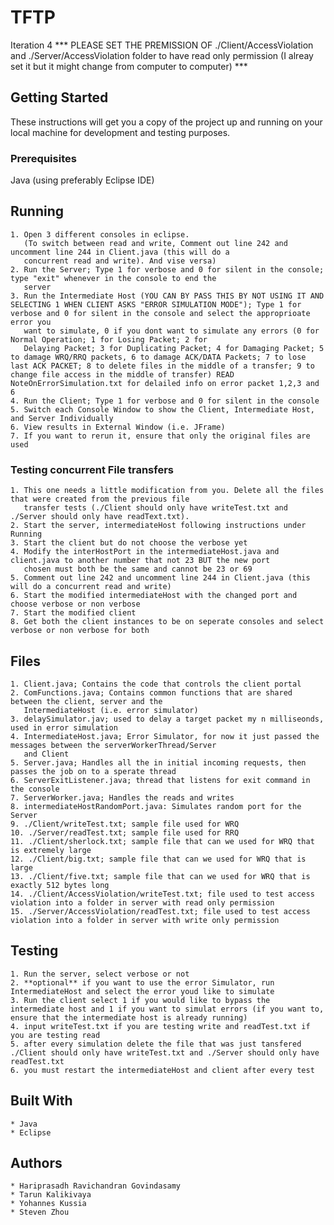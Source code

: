 # TFTP

Iteration 4
*** PLEASE SET THE PREMISSION OF ./Client/AccessViolation and ./Server/AccessViolation folder to have read only permission (I alreay set it but it might change from computer to computer) ***


## Getting Started
These instructions will get you a copy of the project up and running on your local machine for development and testing purposes.

### Prerequisites
Java (using preferably Eclipse IDE)

## Running
	1. Open 3 different consoles in eclipse.
	   (To switch between read and write, Comment out line 242 and uncomment line 244 in Client.java (this will do a
	   concurrent read and write). And vise versa)
	2. Run the Server; Type 1 for verbose and 0 for silent in the console; type "exit" whenever in the console to end the
	   server
	3. Run the Intermediate Host (YOU CAN BY PASS THIS BY NOT USING IT AND SELECTING 1 WHEN CLIENT ASKS "ERROR SIMULATION MODE"); Type 1 for verbose and 0 for silent in the console and select the approprioate error you
	   want to simulate, 0 if you dont want to simulate any errors (0 for Normal Operation; 1 for Losing Packet; 2 for
	   Delaying Packet; 3 for Duplicating Packet; 4 for Damaging Packet; 5 to damage WRQ/RRQ packets, 6 to damage ACK/DATA Packets; 7 to lose last ACK PACKET; 8 to delete files in the middle of a transfer; 9 to change file access in the middle of transfer) READ NoteOnErrorSimulation.txt for delailed info on error packet 1,2,3 and 6
	4. Run the Client; Type 1 for verbose and 0 for silent in the console
	5. Switch each Console Window to show the Client, Intermediate Host, and Server Individually
	6. View results in External Window (i.e. JFrame)
	7. If you want to rerun it, ensure that only the original files are used

### Testing concurrent File transfers
	1. This one needs a little modification from you. Delete all the files that were created from the previous file
	   transfer tests (./Client should only have writeTest.txt and ./Server should only have readText.txt).
	2. Start the server, intermediateHost following instructions under Running
	3. Start the client but do not choose the verbose yet
	4. Modify the interHostPort in the intermediateHost.java and client.java to another number that not 23 BUT the new port
	   chosen must both be the same and cannot be 23 or 69
	5. Comment out line 242 and uncomment line 244 in Client.java (this will do a concurrent read and write)
	6. Start the modified intermediateHost with the changed port and choose verbose or non verbose
	7. Start the modified client
	8. Get both the client instances to be on seperate consoles and select verbose or non verbose for both

## Files
	1. Client.java; Contains the code that controls the client portal 
	2. ComFunctions.java; Contains common functions that are shared between the client, server and the
	   IntermediateHost (i.e. error simulator)
	3. delaySimulator.jav; used to delay a target packet my n milliseonds, used in error simulation
	4. IntermediateHost.java; Error Simulator, for now it just passed the messages between the serverWorkerThread/Server
	   and Client
	5. Server.java; Handles all the in initial incoming requests, then passes the job on to a sperate thread
 	6. ServerExitListener.java; thread that listens for exit command in the console
 	7. ServerWorker.java; Handles the reads and writes
	8. intermediateHostRandomPort.java: Simulates random port for the Server
	9. ./Client/writeTest.txt; sample file used for WRQ
 	10. ./Server/readTest.txt; sample file used for RRQ
	11. ./Client/sherlock.txt; sample file that can we used for WRQ that is extremely large 
    12. ./Client/big.txt; sample file that can we used for WRQ that is large 
    13. ./Client/five.txt; sample file that can we used for WRQ that is exactly 512 bytes long
    14. ./Client/AccessViolation/writeTest.txt; file used to test access violation into a folder in server with read only permission
    15. ./Server/AccessViolation/readTest.txt; file used to test access violation into a folder in server with write only permission
## Testing
	1. Run the server, select verbose or not  
	2. **optional** if you want to use the error Simulator, run IntermediateHost and select the error youd like to simulate
	3. Run the client select 1 if you would like to bypass the intermediate host and 1 if you want to simulat errors (if you want to, ensure that the intermediate host is already running)
	4. input writeTest.txt if you are testing write and readTest.txt if you are testing read 
	5. after every simulation delete the file that was just tansfered ./Client should only have writeTest.txt and ./Server should only have readTest.txt
	6. you must restart the intermediateHost and client after every test

## Built With
	* Java
	* Eclipse

## Authors
	* Hariprasadh Ravichandran Govindasamy
	* Tarun Kalikivaya
	* Yohannes Kussia
	* Steven Zhou
